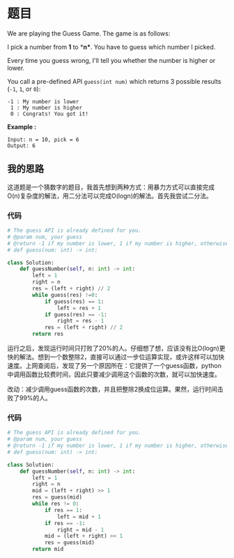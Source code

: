 # 题目

We are playing the Guess Game. The game is as follows:

I pick a number from **1** to ***n\***. You have to guess which number I picked.

Every time you guess wrong, I'll tell you whether the number is higher or lower.

You call a pre-defined API `guess(int num)` which returns 3 possible results (`-1`, `1`, or `0`):

```
-1 : My number is lower
 1 : My number is higher
 0 : Congrats! You got it!
```

**Example :**

```
Input: n = 10, pick = 6
Output: 6
```

## 我的思路

这道题是一个猜数字的题目，我首先想到两种方式：用暴力方式可以直接完成O(n)复杂度的解法，用二分法可以完成O(logn)的解法。首先我尝试二分法。

### 代码

```python
# The guess API is already defined for you.
# @param num, your guess
# @return -1 if my number is lower, 1 if my number is higher, otherwise return 0
# def guess(num: int) -> int:

class Solution:
    def guessNumber(self, n: int) -> int:
        left = 1
        right = n
        res = (left + right) // 2
        while guess(res) !=0:
            if guess(res) == 1:
                left = res + 1
            if guess(res) == -1:
                right = res - 1
            res = (left + right) // 2
        return res
```

运行之后，发现运行时间只打败了20%的人。仔细想了想，应该没有比O(logn)更快的解法。想到一个数整除2，直接可以通过一步位运算实现，或许这样可以加快速度。上网查阅后，发现了另一个原因所在：它提供了一个guess函数，python中调用函数比较费时间，因此只要减少调用这个函数的次数，就可以加快速度。

改动：减少调用guess函数的次数，并且把整除2换成位运算。果然，运行时间击败了99%的人。

### 代码

```python
# The guess API is already defined for you.
# @param num, your guess
# @return -1 if my number is lower, 1 if my number is higher, otherwise return 0
# def guess(num: int) -> int:

class Solution:
    def guessNumber(self, n: int) -> int:
        left = 1
        right = n
        mid = (left + right) >> 1
        res = guess(mid)
        while res != 0:
            if res == 1:
                left = mid + 1
            if res == -1:
                right = mid - 1
            mid = (left + right) >> 1
            res = guess(mid)
        return mid
```

